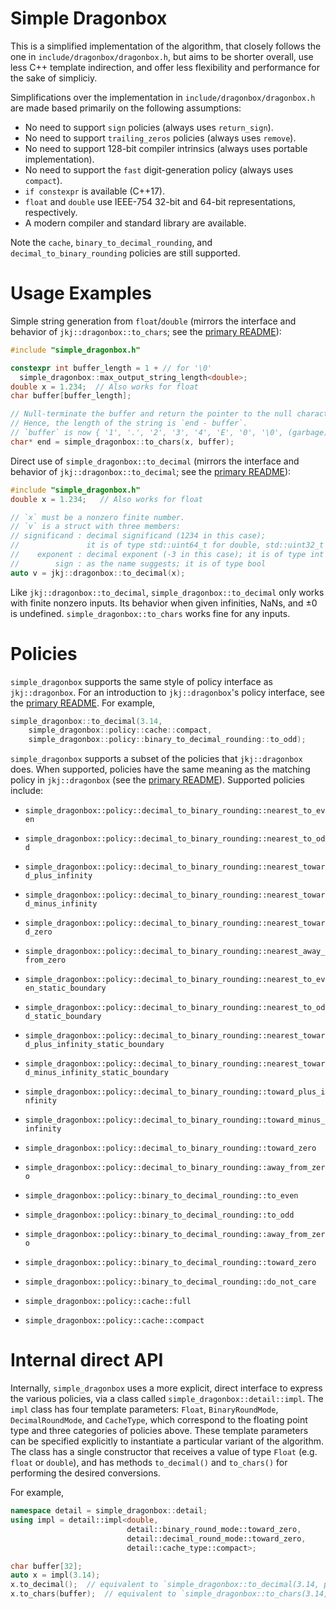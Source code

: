 # Simple Dragonbox

This is a simplified implementation of the algorithm, that closely follows the
one in `include/dragonbox/dragonbox.h`, but aims to be shorter overall, use less
C++ template indirection, and offer less flexibility and performance for the
sake of simpliciy.

Simplifications over the implementation in `include/dragonbox/dragonbox.h` are
made based primarily on the following assumptions:

- No need to support `sign` policies (always uses `return_sign`).
- No need to support `trailing_zeros` policies (always uses `remove`).
- No need to support 128-bit compiler intrinsics (always uses portable
  implementation).
- No need to support the `fast` digit-generation policy (always uses `compact`).
- `if constexpr` is available (C++17).
- `float` and `double` use IEEE-754 32-bit and 64-bit representations,
  respectively.
- A modern compiler and standard library are available.

Note the `cache`, `binary_to_decimal_rounding`, and `decimal_to_binary_rounding`
policies are still supported.

# Usage Examples

Simple string generation from `float`/`double` (mirrors the interface and
behavior of `jkj::dragonbox::to_chars`; see the [primary README](/README.md)):

```cpp
#include "simple_dragonbox.h"

constexpr int buffer_length = 1 + // for '\0'
  simple_dragonbox::max_output_string_length<double>;
double x = 1.234;  // Also works for float
char buffer[buffer_length];

// Null-terminate the buffer and return the pointer to the null character.
// Hence, the length of the string is `end - buffer`.
// `buffer` is now { '1', '.', '2', '3', '4', 'E', '0', '\0', (garbage) }.
char* end = simple_dragonbox::to_chars(x, buffer);
```

Direct use of `simple_dragonbox::to_decimal` (mirrors the interface and
behavior of `jkj::dragonbox::to_decimal`; see the [primary README](/README.md)):

```cpp
#include "simple_dragonbox.h"
double x = 1.234;   // Also works for float

// `x` must be a nonzero finite number.
// `v` is a struct with three members:
// significand : decimal significand (1234 in this case);
//               it is of type std::uint64_t for double, std::uint32_t for float
//    exponent : decimal exponent (-3 in this case); it is of type int
//        sign : as the name suggests; it is of type bool
auto v = jkj::dragonbox::to_decimal(x);
```

Like `jkj::dragonbox::to_decimal`, `simple_dragonbox::to_decimal` only works
with finite nonzero inputs. Its behavior when given infinities, NaNs, and ±0 is
undefined. `simple_dragonbox::to_chars` works fine for any inputs.

# Policies

`simple_dragonbox` supports the same style of policy interface as
`jkj::dragonbox`. For an introduction to `jkj::dragonbox`'s policy interface,
see the [primary README](/README.md). For example,

```cpp
simple_dragonbox::to_decimal(3.14,
    simple_dragonbox::policy::cache::compact,
    simple_dragonbox::policy::binary_to_decimal_rounding::to_odd);
```

`simple_dragonbox` supports a subset of the policies that `jkj::dragonbox` does.
When supported, policies have the same meaning as the matching policy in
`jkj::dragonbox` (see the [primary README](/README.md)). Supported policies
include:

- `simple_dragonbox::policy::decimal_to_binary_rounding::nearest_to_even`
- `simple_dragonbox::policy::decimal_to_binary_rounding::nearest_to_odd`
- `simple_dragonbox::policy::decimal_to_binary_rounding::nearest_toward_plus_infinity`
- `simple_dragonbox::policy::decimal_to_binary_rounding::nearest_toward_minus_infinity`
- `simple_dragonbox::policy::decimal_to_binary_rounding::nearest_toward_zero`
- `simple_dragonbox::policy::decimal_to_binary_rounding::nearest_away_from_zero`
- `simple_dragonbox::policy::decimal_to_binary_rounding::nearest_to_even_static_boundary`
- `simple_dragonbox::policy::decimal_to_binary_rounding::nearest_to_odd_static_boundary`
- `simple_dragonbox::policy::decimal_to_binary_rounding::nearest_toward_plus_infinity_static_boundary`
- `simple_dragonbox::policy::decimal_to_binary_rounding::nearest_toward_minus_infinity_static_boundary`
- `simple_dragonbox::policy::decimal_to_binary_rounding::toward_plus_infinity`
- `simple_dragonbox::policy::decimal_to_binary_rounding::toward_minus_infinity`
- `simple_dragonbox::policy::decimal_to_binary_rounding::toward_zero`
- `simple_dragonbox::policy::decimal_to_binary_rounding::away_from_zero`

- `simple_dragonbox::policy::binary_to_decimal_rounding::to_even`
- `simple_dragonbox::policy::binary_to_decimal_rounding::to_odd`
- `simple_dragonbox::policy::binary_to_decimal_rounding::away_from_zero`
- `simple_dragonbox::policy::binary_to_decimal_rounding::toward_zero`
- `simple_dragonbox::policy::binary_to_decimal_rounding::do_not_care`

- `simple_dragonbox::policy::cache::full`
- `simple_dragonbox::policy::cache::compact`

# Internal direct API

Internally, `simple_dragonbox` uses a more explicit, direct interface to express
the various policies, via a class called `simple_dragonbox::detail::impl`. The
`impl` class has four template parameters: `Float`, `BinaryRoundMode`,
`DecimalRoundMode`, and `CacheType`, which correspond to the floating point
type and three categories of policies above. These template parameters can be
specified explicitly to instantiate a particular variant of the algorithm. The
class has a single constructor that receives a value of type `Float` (e.g.
`float` or `double`), and has methods `to_decimal()` and `to_chars()` for
performing the desired conversions.

For example,

```cpp
namespace detail = simple_dragonbox::detail;
using impl = detail::impl<double,
                          detail::binary_round_mode::toward_zero,
                          detail::decimal_round_mode::toward_zero,
                          detail::cache_type::compact>;

char buffer[32];
auto x = impl(3.14);
x.to_decimal();  // equivalent to `simple_dragonbox::to_decimal(3.14, policies...)`
x.to_chars(buffer);  // equivalent to `simple_dragonbox::to_chars(3.14, buf, policies...)`
```
